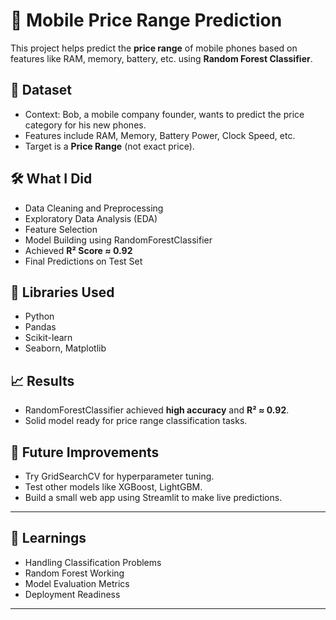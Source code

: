 # 📱 Mobile Price Range Prediction

This project helps predict the **price range** of mobile phones based on features like RAM, memory, battery, etc. using **Random Forest Classifier**.

## 📂 Dataset
- Context: Bob, a mobile company founder, wants to predict the price category for his new phones.
- Features include RAM, Memory, Battery Power, Clock Speed, etc.
- Target is a **Price Range** (not exact price).

## 🛠️ What I Did
- Data Cleaning and Preprocessing
- Exploratory Data Analysis (EDA)
- Feature Selection
- Model Building using RandomForestClassifier
- Achieved **R² Score ≈ 0.92**
- Final Predictions on Test Set

## 🚀 Libraries Used
- Python
- Pandas
- Scikit-learn
- Seaborn, Matplotlib

## 📈 Results
- RandomForestClassifier achieved **high accuracy** and **R² ≈ 0.92**.
- Solid model ready for price range classification tasks.

## 🤖 Future Improvements
- Try GridSearchCV for hyperparameter tuning.
- Test other models like XGBoost, LightGBM.
- Build a small web app using Streamlit to make live predictions.

---

## 🧠 Learnings
- Handling Classification Problems
- Random Forest Working
- Model Evaluation Metrics
- Deployment Readiness

---
